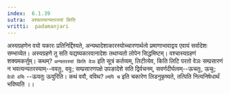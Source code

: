 ```yaml
---
index:  6.1.39
sutra:  वश्चास्यान्यतरस्यां किति
vritti:  padamanjari
---
```


अस्यग्रहणेन वयो यकारः प्रतिनिर्द्दिश्यते, अन्यथादेशाकारस्योच्चारणार्थत्वे प्रमाणाभावाद्वय एवायं सर्वादेशः सम्भाव्येत। अस्यग्रहणे तु सति यद्यष्यकारवानादेशः तथाप्यतो लोपेन सिद्धमिष्टम्।
वश्चास्यग्रहणं शक्यमकर्त्तुम्। कथम्? `अन्यतरस्यां किति वेञः` इति सूत्रं कर्तव्यम्, लिटीत्येव, किति लिटि परतो वेञः सम्प्रसारणं न भवत्यन्यतरस्याम्--ववतुः, ववुः; सम्प्रसारणपक्षे उपङादेशे सति द्विर्वचनम्, सवर्णदीर्घत्वम्--ऊचतुः, ऊचुः; `वेञो वयिः` --ऊयतुः ऊयुरिति। कथं ववौ, वविथ? `ल्यपि च` इति चकारेण लिडनुकृष्यते, तत्पिति नित्यनिषेधार्थं भविष्यति ।।

